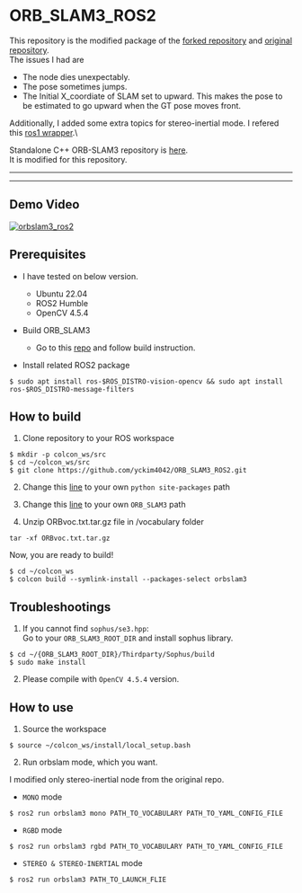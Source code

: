 # ORB_SLAM3_ROS2
This repository is the modified package of the [forked repository](https://github.com/jnskkmhr/orbslam3) and [original repository](https://github.com/zang09/ORB_SLAM3_ROS2). \
The issues I had are

* The node dies unexpectably.
* The pose sometimes jumps.
* The Initial X_coordiate of SLAM set to upward. This makes the pose to be estimated to go upward when the GT pose moves front.

Additionally, I added some extra topics for stereo-inertial mode. I refered this [ros1 wrapper](https://github.com/thien94/orb_slam3_ros).\

Standalone C++ ORB-SLAM3 repository is [here](https://github.com/yckim4042/ORB-SLAM3-STEREO-FIXED.git). \
It is modified for this repository.

---
---

## Demo Video
[![orbslam3_ros2](https://user-images.githubusercontent.com/31432135/220839530-786b8a28-d5af-4aa5-b4ed-6234c2f4ca33.PNG)](https://www.youtube.com/watch?v=zXeXL8q72lM)

## Prerequisites
- I have tested on below version.
  - Ubuntu 22.04
  - ROS2 Humble
  - OpenCV 4.5.4

- Build ORB_SLAM3
  - Go to this [repo](https://github.com/yckim4042/ORB-SLAM3-STEREO-FIXED) and follow build instruction.

- Install related ROS2 package
```
$ sudo apt install ros-$ROS_DISTRO-vision-opencv && sudo apt install ros-$ROS_DISTRO-message-filters
```

## How to build
1. Clone repository to your ROS workspace
```
$ mkdir -p colcon_ws/src
$ cd ~/colcon_ws/src
$ git clone https://github.com/yckim4042/ORB_SLAM3_ROS2.git
```

2. Change this [line](https://github.com/yckim4042/orb_slam3_ros2/blob/main/CMakeLists.txt#L5) to your own `python site-packages` path

3. Change this [line](https://github.com/yckim4042/orb_slam3_ros2/blob/main/CMakeModules/FindORB_SLAM3.cmake#L8) to your own `ORB_SLAM3` path

4. Unzip ORBvoc.txt.tar.gz file in /vocabulary folder

```
tar -xf ORBvoc.txt.tar.gz
```

Now, you are ready to build!
```
$ cd ~/colcon_ws
$ colcon build --symlink-install --packages-select orbslam3
```

## Troubleshootings
1. If you cannot find `sophus/se3.hpp`:  
Go to your `ORB_SLAM3_ROOT_DIR` and install sophus library.
```
$ cd ~/{ORB_SLAM3_ROOT_DIR}/Thirdparty/Sophus/build
$ sudo make install
```
2. Please compile with `OpenCV 4.5.4` version.

## How to use
1. Source the workspace  
```
$ source ~/colcon_ws/install/local_setup.bash
```

2. Run orbslam mode, which you want.  

I modified only stereo-inertial node from the original repo.


  - `MONO` mode  
```
$ ros2 run orbslam3 mono PATH_TO_VOCABULARY PATH_TO_YAML_CONFIG_FILE
```
  - `RGBD` mode  
```
$ ros2 run orbslam3 rgbd PATH_TO_VOCABULARY PATH_TO_YAML_CONFIG_FILE
```
  - ``STEREO & STEREO-INERTIAL`` mode  
```
$ ros2 run orbslam3 PATH_TO_LAUNCH_FLIE
```
